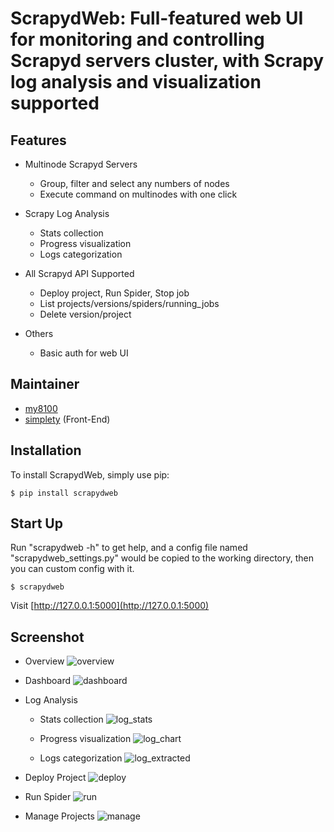 ScrapydWeb: Full-featured web UI for monitoring and controlling Scrapyd servers cluster, with Scrapy log analysis and visualization supported
==========================

Features
---------------

- Multinode Scrapyd Servers
  - Group, filter and select any numbers of nodes
  - Execute command on multinodes with one click

- Scrapy Log Analysis
  - Stats collection
  - Progress visualization
  - Logs categorization

- All Scrapyd API Supported
  - Deploy project, Run Spider, Stop job
  - List projects/versions/spiders/running_jobs
  - Delete version/project

- Others
  - Basic auth for web UI


Maintainer
---------------
- [my8100](https://github.com/my8100)
- [simplety](https://github.com/simplety) (Front-End)


Installation
------------

To install ScrapydWeb, simply use pip:

``` {.sourceCode .bash}
$ pip install scrapydweb
```


Start Up
------------

Run "scrapydweb -h" to get help,
and a config file named "scrapydweb_settings.py" would be copied to the working directory,
then you can custom config with it.

``` {.sourceCode .bash}
$ scrapydweb
```

Visit [http://127.0.0.1:5000](http://127.0.0.1:5000)


Screenshot
------------

- Overview
![overview](https://raw.githubusercontent.com/my8100/scrapydweb/master/screenshot/overview.png)

- Dashboard
![dashboard](https://raw.githubusercontent.com/my8100/scrapydweb/master/screenshot/dashboard.png)

- Log Analysis
  - Stats collection
![log_stats](https://raw.githubusercontent.com/my8100/scrapydweb/master/screenshot/log_stats.png)

  - Progress visualization
![log_chart](https://raw.githubusercontent.com/my8100/scrapydweb/master/screenshot/log_chart.png)

  - Logs categorization
![log_extracted](https://raw.githubusercontent.com/my8100/scrapydweb/master/screenshot/log_extracted.png)

- Deploy Project
![deploy](https://raw.githubusercontent.com/my8100/scrapydweb/master/screenshot/deploy.png)

- Run Spider
![run](https://raw.githubusercontent.com/my8100/scrapydweb/master/screenshot/run.png)

- Manage Projects
![manage](https://raw.githubusercontent.com/my8100/scrapydweb/master/screenshot/manage.png)
